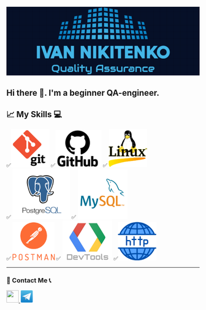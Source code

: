 ![Logo](assets/logo-gh-in.png)

## Hi there 👋. I'm a beginner QA-engineer.

## 📈 My Skills 💻
✅<img src="./assets/git2-logo.png" width=100> ✅<img src="./assets/GitHub-Logo223.png" width=120> ✅ <img src="./assets/linux-operating-system-3.png" width=100> <br>
✅ <img src="./assets/postgresql-6-logo.png" width=150> ✅ <img src="./assets/mysql5-logo.png" width=130>  <br>
✅ <img src="./assets/postman1-logo.png" width=110> ✅ <img src="./assets/Google-DevTools15.jpg" width=130>
✅<img src="./assets/http-20.png" width=100>
___


### 💬 Contact Me 📞
<p align="left"> <a href="https://www.linkedin.com/in/ivan-nikitenko-063162230/" target="_blank" rel="noreferrer"> <picture> <source media="(prefers-color-scheme: dark)" srcset="undefined" /> <source media="(prefers-color-scheme: light)" srcset="https://raw.githubusercontent.com/danielcranney/readme-generator/main/public/icons/socials/linkedin.svg" /> <img src="https://raw.githubusercontent.com/danielcranney/readme-generator/main/public/icons/socials/linkedin.svg" width="32" height="32" /> </picture> </a> 
<a href="https://t.me/man_Ivan" target="_blank" rel="noreferrer"> <img src="assets/telegram-logo-5.png" width="34" height="32" /> </picture> </a></p>


<!--
**Ivan-Niki/Ivan-Niki** is a ✨ _special_ ✨ repository because its `README.md` (this file) appears on your GitHub profile.

Here are some ideas to get you started:

- 🔭 I’m currently working on ...
- 🌱 I’m currently learning ...
- 👯 I’m looking to collaborate on ...
- 🤔 I’m looking for help with ...
- 💬 Ask me about ...
- 📫 How to reach me: ...
- 😄 Pronouns: ...
- ⚡ Fun fact: ...
-->
